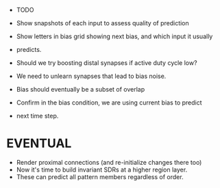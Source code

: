 * TODO

* Show snapshots of each input to assess quality of prediction
* Show letters in bias grid showing next bias, and which input it usually
* predicts.
* Should we try boosting distal synapses if active duty cycle low?

* We need to unlearn synapses that lead to bias noise.
* Bias should eventually be a subset of overlap

* Confirm in the bias condition, we are using current bias to predict
* next time step.


# EVENTUAL

* Render proximal connections (and re-initialize changes there too)
* Now it's time to build invariant SDRs at a higher region layer.
* These can predict all pattern members regardless of order.
